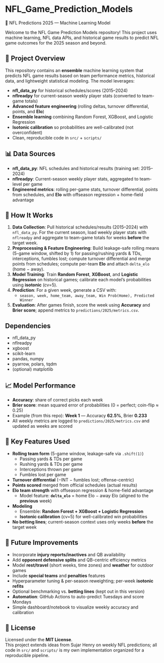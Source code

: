 # NFL_Game_Prediction_Models
🏈 NFL Predictions 2025 — Machine Learning Model

Welcome to the NFL Game Prediction Models repository! This project uses machine learning, NFL data APIs, and historical game results to predict NFL game outcomes for the 2025 season and beyond.

## 🚀 Project Overview
This repository contains an **ensemble** machine learning system that predicts NFL game results based on team performance metrics, historical data, and lightweight statistical modeling. The model leverages:

- **nfl_data_py** for historical schedules/scores (2015–2024)
- **nflreadpy** for current-season weekly player stats (converted to team-game totals)
- **Advanced feature engineering** (rolling deltas, turnover differential, points, and **Elo**)
- **Ensemble learning** combining Random Forest, XGBoost, and Logistic Regression
- **Isotonic calibration** so probabilities are well-calibrated (not overconfident)
- Clean, reproducible code in `src/` + `scripts/`

## 📊 Data Sources
- **nfl_data_py**: NFL schedules and historical results (training set: 2015–2024)
- **nflreadpy**: Current-season weekly player stats, aggregated to team-level per game
- **Engineered metrics**: rolling per-game stats, turnover differential, points from schedules, and **Elo** with offseason regression + home-field advantage

## 🏈 How It Works
1. **Data Collection**: Pull historical schedules/results (2015–2024) with `nfl_data_py`. For the current season, load weekly player stats with `nflreadpy` and aggregate to team-game totals for weeks **before** the target week.
2. **Preprocessing & Feature Engineering**: Build leakage-safe rolling means (5-game window, shifted by 1) for passing/rushing yards & TDs, interceptions, fumbles lost; compute turnover differential and merge points from schedules; compute per-team **Elo** and attach `delta_elo` (home − away).
3. **Model Training**: Train **Random Forest**, **XGBoost**, and **Logistic Regression** on historical games; calibrate each model’s probabilities using **isotonic** (cv=5).
4. **Prediction**: For a given week, generate a CSV with:
   - `season, week, home_team, away_team, Win Prob(Home), Predicted Winner`
5. **Evaluation**: After games finish, score the week using **Accuracy** and **Brier score**; append metrics to `predictions/2025/metrics.csv`.

## Dependencies
- nfl_data_py  
- nflreadpy  
- xgboost  
- scikit-learn  
- pandas, numpy  
- pyarrow, polars, tqdm  
- (optional) matplotlib

## 📈 Model Performance
- **Accuracy**: share of correct picks each week  
- **Brier score**: mean squared error of probabilities (0 = perfect; coin-flip ≈ 0.25)  
- Example (from this repo): **Week 1** — Accuracy **62.5%**, Brier **0.233**  
- All weekly metrics are logged to `predictions/2025/metrics.csv` and updated as weeks are scored

## 🔑 Key Features Used
- **Rolling team form** (5-game window, leakage-safe via `.shift(1)`)
  - Passing yards & TDs per game  
  - Rushing yards & TDs per game  
  - Interceptions thrown per game  
  - Fumbles lost per game
- **Turnover differential** (−INT − fumbles lost; offense-centric)
- **Points scored** merged from official schedules (actual results)
- **Elo team strength** with offseason regression & home-field advantage  
  - Model feature: **`delta_elo`** = home Elo − away Elo (aligned to the **previous** week)
- **Modeling**
  - Ensemble: **Random Forest + XGBoost + Logistic Regression**  
  - **Isotonic calibration** (cv=5) for well-calibrated win probabilities
- **No betting lines**; current-season context uses only weeks **before** the target week

## 📌 Future Improvements
- Incorporate **injury reports/inactives** and QB availability
- Add **opponent defensive splits** and QB-centric efficiency metrics
- Model **rest/travel** (short weeks, time zones) and **weather** for outdoor games
- Include **special teams** and **penalties** features
- Hyperparameter tuning & per-season reweighting; per-week **isotonic refits**
- Optional benchmarking vs. **betting lines** (kept out in this version)
- **Automation**: GitHub Actions to auto-predict Tuesdays and score Mondays
- Simple dashboard/notebook to visualize weekly accuracy and calibration

## 📜 License
Licensed under the **MIT License**.  
This project extends ideas from Sujar Henry on weekly NFL predictions; all code in `src/` and `scripts/` is my own implementation organized for a reproducible pipeline.
